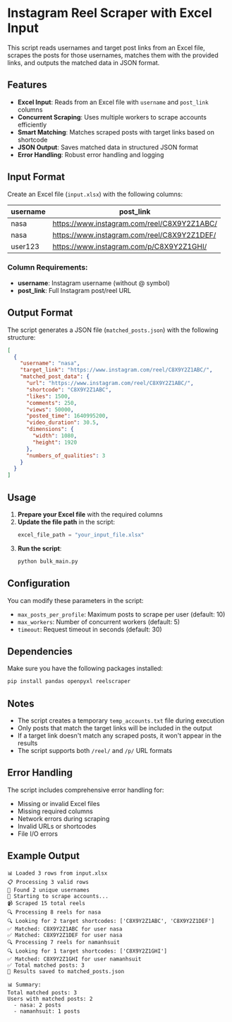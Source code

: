 # Instagram Reel Scraper with Excel Input

This script reads usernames and target post links from an Excel file, scrapes the posts for those usernames, matches them with the provided links, and outputs the matched data in JSON format.

## Features

- **Excel Input**: Reads from an Excel file with `username` and `post_link` columns
- **Concurrent Scraping**: Uses multiple workers to scrape accounts efficiently
- **Smart Matching**: Matches scraped posts with target links based on shortcode
- **JSON Output**: Saves matched data in structured JSON format
- **Error Handling**: Robust error handling and logging

## Input Format

Create an Excel file (`input.xlsx`) with the following columns:

| username | post_link |
|----------|-----------|
| nasa | https://www.instagram.com/reel/C8X9Y2Z1ABC/ |
| nasa | https://www.instagram.com/reel/C8X9Y2Z1DEF/ |
| user123 | https://www.instagram.com/p/C8X9Y2Z1GHI/ |

### Column Requirements:
- **username**: Instagram username (without @ symbol)
- **post_link**: Full Instagram post/reel URL

## Output Format

The script generates a JSON file (`matched_posts.json`) with the following structure:

```json
[
  {
    "username": "nasa",
    "target_link": "https://www.instagram.com/reel/C8X9Y2Z1ABC/",
    "matched_post_data": {
      "url": "https://www.instagram.com/reel/C8X9Y2Z1ABC/",
      "shortcode": "C8X9Y2Z1ABC",
      "likes": 1500,
      "comments": 250,
      "views": 50000,
      "posted_time": 1640995200,
      "video_duration": 30.5,
      "dimensions": {
        "width": 1080,
        "height": 1920
      },
      "numbers_of_qualities": 3
    }
  }
]
```

## Usage

1. **Prepare your Excel file** with the required columns
2. **Update the file path** in the script:
   ```python
   excel_file_path = "your_input_file.xlsx"
   ```
3. **Run the script**:
   ```bash
   python bulk_main.py
   ```

## Configuration

You can modify these parameters in the script:

- `max_posts_per_profile`: Maximum posts to scrape per user (default: 10)
- `max_workers`: Number of concurrent workers (default: 5)
- `timeout`: Request timeout in seconds (default: 30)

## Dependencies

Make sure you have the following packages installed:
```bash
pip install pandas openpyxl reelscraper
```

## Notes

- The script creates a temporary `temp_accounts.txt` file during execution
- Only posts that match the target links will be included in the output
- If a target link doesn't match any scraped posts, it won't appear in the results
- The script supports both `/reel/` and `/p/` URL formats

## Error Handling

The script includes comprehensive error handling for:
- Missing or invalid Excel files
- Missing required columns
- Network errors during scraping
- Invalid URLs or shortcodes
- File I/O errors

## Example Output

```
📊 Loaded 3 rows from input.xlsx
📋 Processing 3 valid rows
👥 Found 2 unique usernames
🚀 Starting to scrape accounts...
📹 Scraped 15 total reels
🔍 Processing 8 reels for nasa
🔍 Looking for 2 target shortcodes: ['C8X9Y2Z1ABC', 'C8X9Y2Z1DEF']
✅ Matched: C8X9Y2Z1ABC for user nasa
✅ Matched: C8X9Y2Z1DEF for user nasa
🔍 Processing 7 reels for namanhsuit
🔍 Looking for 1 target shortcodes: ['C8X9Y2Z1GHI']
✅ Matched: C8X9Y2Z1GHI for user namanhsuit
✅ Total matched posts: 3
💾 Results saved to matched_posts.json

📊 Summary:
Total matched posts: 3
Users with matched posts: 2
  - nasa: 2 posts
  - namanhsuit: 1 posts
``` 